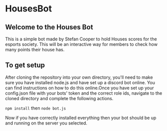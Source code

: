 # HousesBot

## Welcome to the Houses Bot

This is a simple bot made by Stefan Cooper to hold Houses scores 
for the esports society. This will be an interactive way for members
to check how many points their house has.

## To get setup

After cloning the repository into your own directory, you'll need to make 
sure you have installed node.js and have set up a discord bot online. You 
can find instructions on how to do this online.Once you have set up your 
config.json file with your bots' token and the correct role ids, navigate 
to the cloned directory and complete the following actions.

`npm install` then 
`node bot.js`

Now if you have correctly installed everything then your bot should be up and running on the server you selected.
